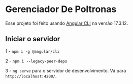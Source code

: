 # Gerenciador De Poltronas

Esse projeto foi feito usando [Angular CLI](https://github.com/angular/angular-cli) na versão 17.3.12.

## Iniciar o servidor

1 - `npm i -g @angular/cli`

2 - `npm i --legacy-peer-deps`

3 - `ng serve` para o servidor de desenvolvimento. Vá para `http://localhost:4200/`.
